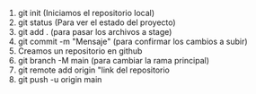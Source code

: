 1. git init (Iniciamos el repositorio local)
2. git status (Para ver el estado del proyecto)
3. git add . (para pasar los archivos a stage)
4. git commit -m "Mensaje" (para confirmar los cambios a subir)
6. Creamos un repositorio en github
7. git branch -M main (para cambiar la rama principal)
8. git remote add origin "link del repositorio
9. git push -u origin main